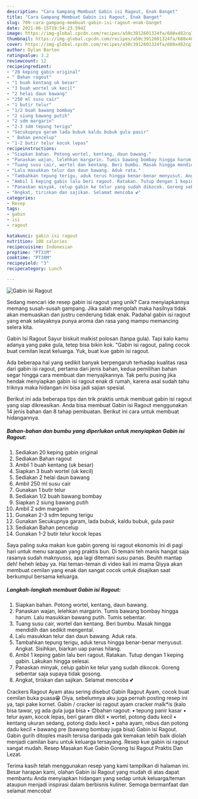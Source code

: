```yaml
---
description: "Cara Gampang Membuat Gabin isi Ragout, Enak Banget"
title: "Cara Gampang Membuat Gabin isi Ragout, Enak Banget"
slug: 709-cara-gampang-membuat-gabin-isi-ragout-enak-banget
date: 2021-06-15T19:54:23.594Z
image: https://img-global.cpcdn.com/recipes/a50c3912601324fa/680x482cq70/gabin-isi-ragout-foto-resep-utama.jpg
thumbnail: https://img-global.cpcdn.com/recipes/a50c3912601324fa/680x482cq70/gabin-isi-ragout-foto-resep-utama.jpg
cover: https://img-global.cpcdn.com/recipes/a50c3912601324fa/680x482cq70/gabin-isi-ragout-foto-resep-utama.jpg
author: Dylan Barton
ratingvalue: 3.2
reviewcount: 12
recipeingredient:
- "20 keping gabin original"
- " Bahan ragout"
- "1 buah kentang uk besar"
- "3 buah wortel uk kecil"
- "2 helai daun bawang"
- "250 ml susu cair"
- "1 butir telur"
- "1/2 buah bawang bombay"
- "2 siung bawang putih"
- "2 sdm margarin"
- "2-3 sdm tepung terigu"
- "Secukupnya garam lada bubuk kaldu bubuk gula pasir"
- " Bahan pencelup"
- "1-2 butir telur kocok lepas"
recipeinstructions:
- "Siapkan bahan. Potong wortel, kentang, daun bawang."
- "Panaskan wajan, lelehkan margarin. Tumis bawang bombay hingga harum. Lalu masukkan bawang putih. Tumis sebentar."
- "Tuang susu cair, wortel dan kentang. Beri bumbu. Masak hingga mendidih dan sedikit mengental."
- "Lalu masukkan telur dan daun bawang. Aduk rata."
- "Tambahkan tepung terigu, aduk terus hingga benar-benar menyusut. Angkat. Sisihkan, biarkan uap panas hilang."
- "Ambil 1 keping gabin lalu beri ragout. Ratakan. Tutup dengan 1 keping gabin. Lakukan hingga selesai."
- "Panaskan minyak, celup gabin ke telur yang sudah dikocok. Goreng sebentar saja supaya tidak gosong."
- "Angkat, tiriskan dan sajikan. Selamat mencoba 💕"
categories:
- Resep
tags:
- gabin
- isi
- ragout

katakunci: gabin isi ragout 
nutrition: 108 calories
recipecuisine: Indonesian
preptime: "PT31M"
cooktime: "PT38M"
recipeyield: "3"
recipecategory: Lunch

---
```



![Gabin isi Ragout](https://img-global.cpcdn.com/recipes/a50c3912601324fa/680x482cq70/gabin-isi-ragout-foto-resep-utama.jpg)

Sedang mencari ide resep gabin isi ragout yang unik? Cara menyiapkannya memang susah-susah gampang. Jika salah mengolah maka hasilnya tidak akan memuaskan dan justru cenderung tidak enak. Padahal gabin isi ragout yang enak selayaknya punya aroma dan rasa yang mampu memancing selera kita.

Gabin Isi Ragout Sayur biskuit malkist polosan (tanpa gula). Tapi kalo kamu adanya yang pake gula, tetep bisa bikin kok. &#34;Gabin isi ragout, paling cocok buat cemilan lezat keluarga. Yuk, buat kue gabin isi ragout.

Ada beberapa hal yang sedikit banyak berpengaruh terhadap kualitas rasa dari gabin isi ragout, pertama dari jenis bahan, kedua pemilihan bahan segar hingga cara membuat dan menyajikannya. Tak perlu pusing jika hendak menyiapkan gabin isi ragout enak di rumah, karena asal sudah tahu triknya maka hidangan ini bisa jadi sajian spesial.


Berikut ini ada beberapa tips dan trik praktis untuk membuat gabin isi ragout yang siap dikreasikan. Anda bisa membuat Gabin isi Ragout menggunakan 14 jenis bahan dan 8 tahap pembuatan. Berikut ini cara untuk membuat hidangannya.

<!--inarticleads1-->

##### Bahan-bahan dan bumbu yang diperlukan untuk menyiapkan Gabin isi Ragout:

1. Sediakan 20 keping gabin original
1. Sediakan  Bahan ragout
1. Ambil 1 buah kentang (uk besar)
1. Siapkan 3 buah wortel (uk kecil)
1. Sediakan 2 helai daun bawang
1. Ambil 250 ml susu cair
1. Gunakan 1 butir telur
1. Sediakan 1/2 buah bawang bombay
1. Siapkan 2 siung bawang putih
1. Ambil 2 sdm margarin
1. Gunakan 2-3 sdm tepung terigu
1. Gunakan Secukupnya garam, lada bubuk, kaldu bubuk, gula pasir
1. Sediakan  Bahan pencelup
1. Gunakan 1-2 butir telur kocok lepas


Saya paling suka makan kue gabin goreng isi ragout ekonomis ini di pagi hari untuk menu sarapan yang praktis bun. Di temani teh manis hangat saja rasanya sudah maknyusss, apa lagi ditemani susu panas. Beuhh mantap deh! heheh lebay ya. Hai teman-teman di video kali ini mama Qiyya akan membuat cemilan yang enak dan sangat cocok untuk disajikan saat berkumpul bersama keluarga. 

<!--inarticleads2-->

##### Langkah-langkah membuat Gabin isi Ragout:

1. Siapkan bahan. Potong wortel, kentang, daun bawang.
1. Panaskan wajan, lelehkan margarin. Tumis bawang bombay hingga harum. Lalu masukkan bawang putih. Tumis sebentar.
1. Tuang susu cair, wortel dan kentang. Beri bumbu. Masak hingga mendidih dan sedikit mengental.
1. Lalu masukkan telur dan daun bawang. Aduk rata.
1. Tambahkan tepung terigu, aduk terus hingga benar-benar menyusut. Angkat. Sisihkan, biarkan uap panas hilang.
1. Ambil 1 keping gabin lalu beri ragout. Ratakan. Tutup dengan 1 keping gabin. Lakukan hingga selesai.
1. Panaskan minyak, celup gabin ke telur yang sudah dikocok. Goreng sebentar saja supaya tidak gosong.
1. Angkat, tiriskan dan sajikan. Selamat mencoba 💕


Crackers Ragout Ayam atau sering disebut Gabin Ragout Ayam, cocok buat cemilan buka puasa😁 Oiya, sebelumnya aku juga pernah posting resep ini ya, tapi pake kornet. Gabin / cracker isi ragout ayam cracker malk*is (kalo bisa tawar, yg ada gula juga bisa • 😊bahan ragout: • tepung panir kasar • telur ayam, kocok lepas, beri garam dikit • wortel, potong dadu kecil • kentang ukuran sedang, potong dadu kecil • paha ayam, rebus dan potong dadu kecil • bawang pre (bawang bombay juga bisa) Gabin isi Ragout. Gabin gurih ditoples masih tersisa daripada gak kemakan lebih baik diolah menjadi camilan baru untuk keluarga tersayang. Resep kue gabin isi ragout sangat mudah. Resep Masakan Kue Gabin Goreng Isi Ragout Praktis Dan Lezat. 

Terima kasih telah menggunakan resep yang kami tampilkan di halaman ini. Besar harapan kami, olahan Gabin isi Ragout yang mudah di atas dapat membantu Anda menyiapkan hidangan yang sedap untuk keluarga/teman ataupun menjadi inspirasi dalam berbisnis kuliner. Semoga bermanfaat dan selamat mencoba!
